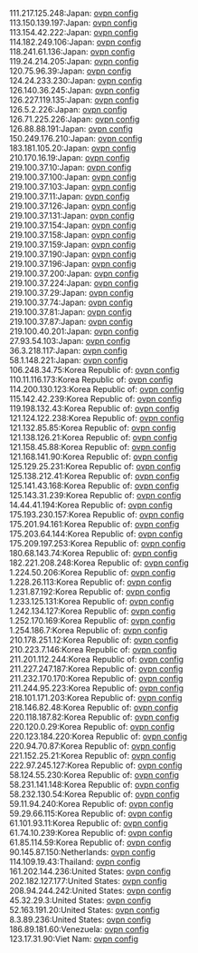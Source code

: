 111.217.125.248:Japan: [ovpn config](vpn/111_217_125_248.ovpn)  
113.150.139.197:Japan: [ovpn config](vpn/113_150_139_197.ovpn)  
113.154.42.222:Japan: [ovpn config](vpn/113_154_42_222.ovpn)  
114.182.249.106:Japan: [ovpn config](vpn/114_182_249_106.ovpn)  
118.241.61.136:Japan: [ovpn config](vpn/118_241_61_136.ovpn)  
119.24.214.205:Japan: [ovpn config](vpn/119_24_214_205.ovpn)  
120.75.96.39:Japan: [ovpn config](vpn/120_75_96_39.ovpn)  
124.24.233.230:Japan: [ovpn config](vpn/124_24_233_230.ovpn)  
126.140.36.245:Japan: [ovpn config](vpn/126_140_36_245.ovpn)  
126.227.119.135:Japan: [ovpn config](vpn/126_227_119_135.ovpn)  
126.5.2.226:Japan: [ovpn config](vpn/126_5_2_226.ovpn)  
126.71.225.226:Japan: [ovpn config](vpn/126_71_225_226.ovpn)  
126.88.88.191:Japan: [ovpn config](vpn/126_88_88_191.ovpn)  
150.249.176.210:Japan: [ovpn config](vpn/150_249_176_210.ovpn)  
183.181.105.20:Japan: [ovpn config](vpn/183_181_105_20.ovpn)  
210.170.16.19:Japan: [ovpn config](vpn/210_170_16_19.ovpn)  
219.100.37.10:Japan: [ovpn config](vpn/219_100_37_10.ovpn)  
219.100.37.100:Japan: [ovpn config](vpn/219_100_37_100.ovpn)  
219.100.37.103:Japan: [ovpn config](vpn/219_100_37_103.ovpn)  
219.100.37.11:Japan: [ovpn config](vpn/219_100_37_11.ovpn)  
219.100.37.126:Japan: [ovpn config](vpn/219_100_37_126.ovpn)  
219.100.37.131:Japan: [ovpn config](vpn/219_100_37_131.ovpn)  
219.100.37.154:Japan: [ovpn config](vpn/219_100_37_154.ovpn)  
219.100.37.158:Japan: [ovpn config](vpn/219_100_37_158.ovpn)  
219.100.37.159:Japan: [ovpn config](vpn/219_100_37_159.ovpn)  
219.100.37.190:Japan: [ovpn config](vpn/219_100_37_190.ovpn)  
219.100.37.196:Japan: [ovpn config](vpn/219_100_37_196.ovpn)  
219.100.37.200:Japan: [ovpn config](vpn/219_100_37_200.ovpn)  
219.100.37.224:Japan: [ovpn config](vpn/219_100_37_224.ovpn)  
219.100.37.29:Japan: [ovpn config](vpn/219_100_37_29.ovpn)  
219.100.37.74:Japan: [ovpn config](vpn/219_100_37_74.ovpn)  
219.100.37.81:Japan: [ovpn config](vpn/219_100_37_81.ovpn)  
219.100.37.87:Japan: [ovpn config](vpn/219_100_37_87.ovpn)  
219.100.40.201:Japan: [ovpn config](vpn/219_100_40_201.ovpn)  
27.93.54.103:Japan: [ovpn config](vpn/27_93_54_103.ovpn)  
36.3.218.117:Japan: [ovpn config](vpn/36_3_218_117.ovpn)  
58.1.148.221:Japan: [ovpn config](vpn/58_1_148_221.ovpn)  
106.248.34.75:Korea Republic of: [ovpn config](vpn/106_248_34_75.ovpn)  
110.11.116.173:Korea Republic of: [ovpn config](vpn/110_11_116_173.ovpn)  
114.200.130.123:Korea Republic of: [ovpn config](vpn/114_200_130_123.ovpn)  
115.142.42.239:Korea Republic of: [ovpn config](vpn/115_142_42_239.ovpn)  
119.198.132.43:Korea Republic of: [ovpn config](vpn/119_198_132_43.ovpn)  
121.124.122.238:Korea Republic of: [ovpn config](vpn/121_124_122_238.ovpn)  
121.132.85.85:Korea Republic of: [ovpn config](vpn/121_132_85_85.ovpn)  
121.138.126.21:Korea Republic of: [ovpn config](vpn/121_138_126_21.ovpn)  
121.158.45.88:Korea Republic of: [ovpn config](vpn/121_158_45_88.ovpn)  
121.168.141.90:Korea Republic of: [ovpn config](vpn/121_168_141_90.ovpn)  
125.129.25.231:Korea Republic of: [ovpn config](vpn/125_129_25_231.ovpn)  
125.138.212.41:Korea Republic of: [ovpn config](vpn/125_138_212_41.ovpn)  
125.141.43.168:Korea Republic of: [ovpn config](vpn/125_141_43_168.ovpn)  
125.143.31.239:Korea Republic of: [ovpn config](vpn/125_143_31_239.ovpn)  
14.44.41.194:Korea Republic of: [ovpn config](vpn/14_44_41_194.ovpn)  
175.193.230.157:Korea Republic of: [ovpn config](vpn/175_193_230_157.ovpn)  
175.201.94.161:Korea Republic of: [ovpn config](vpn/175_201_94_161.ovpn)  
175.203.64.144:Korea Republic of: [ovpn config](vpn/175_203_64_144.ovpn)  
175.209.197.253:Korea Republic of: [ovpn config](vpn/175_209_197_253.ovpn)  
180.68.143.74:Korea Republic of: [ovpn config](vpn/180_68_143_74.ovpn)  
182.221.208.248:Korea Republic of: [ovpn config](vpn/182_221_208_248.ovpn)  
1.224.50.206:Korea Republic of: [ovpn config](vpn/1_224_50_206.ovpn)  
1.228.26.113:Korea Republic of: [ovpn config](vpn/1_228_26_113.ovpn)  
1.231.87.192:Korea Republic of: [ovpn config](vpn/1_231_87_192.ovpn)  
1.233.125.131:Korea Republic of: [ovpn config](vpn/1_233_125_131.ovpn)  
1.242.134.127:Korea Republic of: [ovpn config](vpn/1_242_134_127.ovpn)  
1.252.170.169:Korea Republic of: [ovpn config](vpn/1_252_170_169.ovpn)  
1.254.186.7:Korea Republic of: [ovpn config](vpn/1_254_186_7.ovpn)  
210.178.251.12:Korea Republic of: [ovpn config](vpn/210_178_251_12.ovpn)  
210.223.7.146:Korea Republic of: [ovpn config](vpn/210_223_7_146.ovpn)  
211.201.112.244:Korea Republic of: [ovpn config](vpn/211_201_112_244.ovpn)  
211.227.247.187:Korea Republic of: [ovpn config](vpn/211_227_247_187.ovpn)  
211.232.170.170:Korea Republic of: [ovpn config](vpn/211_232_170_170.ovpn)  
211.244.95.223:Korea Republic of: [ovpn config](vpn/211_244_95_223.ovpn)  
218.101.171.203:Korea Republic of: [ovpn config](vpn/218_101_171_203.ovpn)  
218.146.82.48:Korea Republic of: [ovpn config](vpn/218_146_82_48.ovpn)  
220.118.187.82:Korea Republic of: [ovpn config](vpn/220_118_187_82.ovpn)  
220.120.0.29:Korea Republic of: [ovpn config](vpn/220_120_0_29.ovpn)  
220.123.184.220:Korea Republic of: [ovpn config](vpn/220_123_184_220.ovpn)  
220.94.70.87:Korea Republic of: [ovpn config](vpn/220_94_70_87.ovpn)  
221.152.25.21:Korea Republic of: [ovpn config](vpn/221_152_25_21.ovpn)  
222.97.245.127:Korea Republic of: [ovpn config](vpn/222_97_245_127.ovpn)  
58.124.55.230:Korea Republic of: [ovpn config](vpn/58_124_55_230.ovpn)  
58.231.141.148:Korea Republic of: [ovpn config](vpn/58_231_141_148.ovpn)  
58.232.130.54:Korea Republic of: [ovpn config](vpn/58_232_130_54.ovpn)  
59.11.94.240:Korea Republic of: [ovpn config](vpn/59_11_94_240.ovpn)  
59.29.66.115:Korea Republic of: [ovpn config](vpn/59_29_66_115.ovpn)  
61.101.93.11:Korea Republic of: [ovpn config](vpn/61_101_93_11.ovpn)  
61.74.10.239:Korea Republic of: [ovpn config](vpn/61_74_10_239.ovpn)  
61.85.114.59:Korea Republic of: [ovpn config](vpn/61_85_114_59.ovpn)  
90.145.87.150:Netherlands: [ovpn config](vpn/90_145_87_150.ovpn)  
114.109.19.43:Thailand: [ovpn config](vpn/114_109_19_43.ovpn)  
161.202.144.236:United States: [ovpn config](vpn/161_202_144_236.ovpn)  
202.182.127.177:United States: [ovpn config](vpn/202_182_127_177.ovpn)  
208.94.244.242:United States: [ovpn config](vpn/208_94_244_242.ovpn)  
45.32.29.3:United States: [ovpn config](vpn/45_32_29_3.ovpn)  
52.163.191.20:United States: [ovpn config](vpn/52_163_191_20.ovpn)  
8.3.89.236:United States: [ovpn config](vpn/8_3_89_236.ovpn)  
186.89.181.60:Venezuela: [ovpn config](vpn/186_89_181_60.ovpn)  
123.17.31.90:Viet Nam: [ovpn config](vpn/123_17_31_90.ovpn)  

